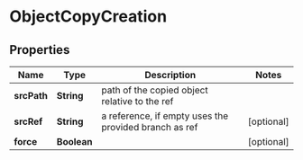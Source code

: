 

# ObjectCopyCreation


## Properties

Name | Type | Description | Notes
------------ | ------------- | ------------- | -------------
**srcPath** | **String** | path of the copied object relative to the ref | 
**srcRef** | **String** | a reference, if empty uses the provided branch as ref |  [optional]
**force** | **Boolean** |  |  [optional]




